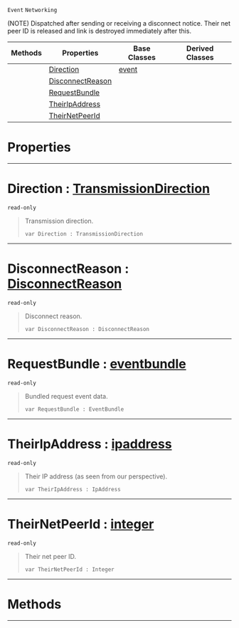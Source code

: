  `Event` `Networking`



(NOTE) Dispatched after sending or receiving a disconnect notice. Their net peer ID is released and link is destroyed immediately after this.

|Methods|Properties|Base Classes|Derived Classes|
|---|---|---|---|
| |[ Direction](https://github.com/ZilchEngine/ZilchDocs/blob/master/code_reference/class_reference/netlinkdisconnected.md#direction-zilch-engine-do)|[event](https://github.com/ZilchEngine/ZilchDocs/blob/master/code_reference/class_reference/event.md)| |
| |[ DisconnectReason](https://github.com/ZilchEngine/ZilchDocs/blob/master/code_reference/class_reference/netlinkdisconnected.md#disconnectreason-zilch-en)| | |
| |[ RequestBundle](https://github.com/ZilchEngine/ZilchDocs/blob/master/code_reference/class_reference/netlinkdisconnected.md#requestbundle-zilch-engin)| | |
| |[ TheirIpAddress](https://github.com/ZilchEngine/ZilchDocs/blob/master/code_reference/class_reference/netlinkdisconnected.md#theiripaddress-zilch-engi)| | |
| |[ TheirNetPeerId](https://github.com/ZilchEngine/ZilchDocs/blob/master/code_reference/class_reference/netlinkdisconnected.md#theirnetpeerid-zilch-engi)| | |


 #  Properties


---  
 #  Direction : [TransmissionDirection](https://github.com/ZilchEngine/ZilchDocs/blob/master/code_reference/enum_reference.md#transmissiondirection)

 `read-only`

> Transmission direction.
> ``` lang=cpp, name=Nada
> var Direction : TransmissionDirection


---  
 #  DisconnectReason : [DisconnectReason](https://github.com/ZilchEngine/ZilchDocs/blob/master/code_reference/enum_reference.md#disconnectreason)

 `read-only`

> Disconnect reason.
> ``` lang=cpp, name=Nada
> var DisconnectReason : DisconnectReason


---  
 #  RequestBundle : [eventbundle](https://github.com/ZilchEngine/ZilchDocs/blob/master/code_reference/class_reference/eventbundle.md)

 `read-only`

> Bundled request event data.
> ``` lang=cpp, name=Nada
> var RequestBundle : EventBundle


---  
 #  TheirIpAddress : [ipaddress](https://github.com/ZilchEngine/ZilchDocs/blob/master/code_reference/class_reference/ipaddress.md)

 `read-only`

> Their IP address (as seen from our perspective).
> ``` lang=cpp, name=Nada
> var TheirIpAddress : IpAddress


---  
 #  TheirNetPeerId : [integer](https://github.com/ZilchEngine/ZilchDocs/blob/master/code_reference/nada_base_types/integer.md)

 `read-only`

> Their net peer ID.
> ``` lang=cpp, name=Nada
> var TheirNetPeerId : Integer


---  
 #  Methods


---  
 

 